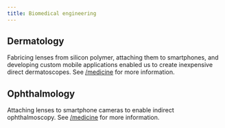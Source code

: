 ```yaml
---
title: Biomedical engineering
---
```


## Dermatology
Fabricing lenses from silicon polymer, attaching them to smartphones, and developing custom mobile applications enabled us to create inexpensive direct dermatoscopes. See <a href="/medicine">/medicine</a> for more information.

## Ophthalmology
Attaching lenses to smartphone cameras to enable indirect ophthalmoscopy. See <a href="/medicine">/medicine</a> for more information.  